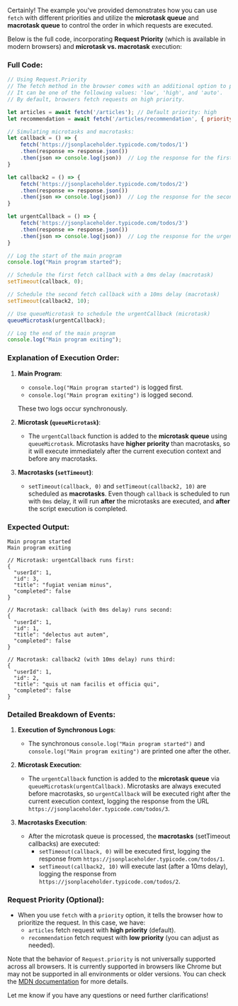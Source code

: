 Certainly! The example you've provided demonstrates how you can use `fetch` with different priorities and utilize the **microtask queue** and **macrotask queue** to control the order in which requests are executed.

Below is the full code, incorporating **Request Priority** (which is available in modern browsers) and **microtask vs. macrotask** execution:

### Full Code:

```javascript
// Using Request.Priority
// The fetch method in the browser comes with an additional option to prioritize the API requests.
// It can be one of the following values: 'low', 'high', and 'auto'.
// By default, browsers fetch requests on high priority.

let articles = await fetch('/articles'); // Default priority: high
let recommendation = await fetch('/articles/recommendation', { priority: 'low' }); // Priority: low

// Simulating microtasks and macrotasks:
let callback = () => {
    fetch('https://jsonplaceholder.typicode.com/todos/1')
    .then(response => response.json())
    .then(json => console.log(json))  // Log the response for the first fetch
}

let callback2 = () => {
    fetch('https://jsonplaceholder.typicode.com/todos/2')
    .then(response => response.json())
    .then(json => console.log(json))  // Log the response for the second fetch
}

let urgentCallback = () => {
    fetch('https://jsonplaceholder.typicode.com/todos/3')
    .then(response => response.json())
    .then(json => console.log(json))  // Log the response for the urgent fetch
}

// Log the start of the main program
console.log("Main program started");

// Schedule the first fetch callback with a 0ms delay (macrotask)
setTimeout(callback, 0);

// Schedule the second fetch callback with a 10ms delay (macrotask)
setTimeout(callback2, 10);

// Use queueMicrotask to schedule the urgentCallback (microtask)
queueMicrotask(urgentCallback);

// Log the end of the main program
console.log("Main program exiting");
```

### **Explanation of Execution Order:**

1. **Main Program**:
   - `console.log("Main program started")` is logged first.
   - `console.log("Main program exiting")` is logged second.
   
   These two logs occur synchronously.

2. **Microtask (`queueMicrotask`)**:
   - The `urgentCallback` function is added to the **microtask queue** using `queueMicrotask`. Microtasks have **higher priority** than macrotasks, so it will execute immediately after the current execution context and before any macrotasks.
   
3. **Macrotasks (`setTimeout`)**:
   - `setTimeout(callback, 0)` and `setTimeout(callback2, 10)` are scheduled as **macrotasks**. Even though `callback` is scheduled to run with `0ms` delay, it will run **after** the microtasks are executed, and **after** the script execution is completed.
   
### **Expected Output**:

```
Main program started
Main program exiting

// Microtask: urgentCallback runs first:
{
  "userId": 1,
  "id": 3,
  "title": "fugiat veniam minus",
  "completed": false
}

// Macrotask: callback (with 0ms delay) runs second:
{
  "userId": 1,
  "id": 1,
  "title": "delectus aut autem",
  "completed": false
}

// Macrotask: callback2 (with 10ms delay) runs third:
{
  "userId": 1,
  "id": 2,
  "title": "quis ut nam facilis et officia qui",
  "completed": false
}
```

### **Detailed Breakdown of Events**:

1. **Execution of Synchronous Logs**:
   - The synchronous `console.log("Main program started")` and `console.log("Main program exiting")` are printed one after the other.

2. **Microtask Execution**:
   - The `urgentCallback` function is added to the **microtask queue** via `queueMicrotask(urgentCallback)`. Microtasks are always executed before macrotasks, so `urgentCallback` will be executed right after the current execution context, logging the response from the URL `https://jsonplaceholder.typicode.com/todos/3`.

3. **Macrotasks Execution**:
   - After the microtask queue is processed, the **macrotasks** (setTimeout callbacks) are executed:
     - `setTimeout(callback, 0)` will be executed first, logging the response from `https://jsonplaceholder.typicode.com/todos/1`.
     - `setTimeout(callback2, 10)` will execute last (after a 10ms delay), logging the response from `https://jsonplaceholder.typicode.com/todos/2`.

### **Request Priority (Optional)**:
   - When you use `fetch` with a `priority` option, it tells the browser how to prioritize the request. In this case, we have:
     - `articles` fetch request with **high priority** (default).
     - `recommendation` fetch request with **low priority** (you can adjust as needed).

Note that the behavior of `Request.priority` is not universally supported across all browsers. It is currently supported in browsers like Chrome but may not be supported in all environments or older versions. You can check the [MDN documentation](https://developer.mozilla.org/en-US/docs/Web/API/Request/priority) for more details.

Let me know if you have any questions or need further clarifications!